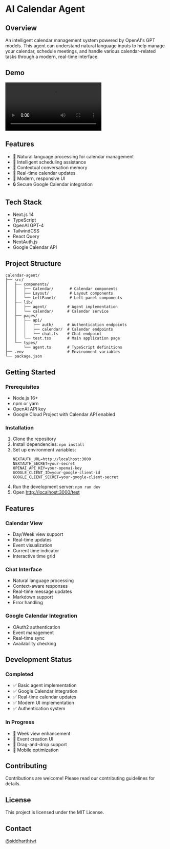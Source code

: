 # AI Calendar Agent

## Overview

An intelligent calendar management system powered by OpenAI's GPT models. This agent can understand natural language inputs to help manage your calendar, schedule meetings, and handle various calendar-related tasks through a modern, real-time interface.

## Demo

![AI Calendar Agent Demo](/public/Calagent.mov)

## Features

- 🤖 Natural language processing for calendar management
- 📅 Intelligent scheduling assistance
- 💬 Contextual conversation memory
- 🔄 Real-time calendar updates
- 🎨 Modern, responsive UI
- 🔒 Secure Google Calendar integration

## Tech Stack

- Next.js 14
- TypeScript
- OpenAI GPT-4
- TailwindCSS
- React Query
- NextAuth.js
- Google Calendar API

## Project Structure

```
calendar-agent/
├── src/
│   ├── components/
│   │   ├── Calendar/       # Calendar components
│   │   ├── Layout/         # Layout components
│   │   └── LeftPanel/      # Left panel components
│   ├── lib/
│   │   ├── agent/         # Agent implementation
│   │   └── calendar/      # Calendar service
│   ├── pages/
│   │   ├── api/
│   │   │   ├── auth/      # Authentication endpoints
│   │   │   ├── calendar/  # Calendar endpoints
│   │   │   └── chat.ts    # Chat endpoint
│   │   └── test.tsx       # Main application page
│   └── types/
│       └── agent.ts       # TypeScript definitions
├── .env                   # Environment variables
└── package.json
```

## Getting Started

### Prerequisites

- Node.js 16+
- npm or yarn
- OpenAI API key
- Google Cloud Project with Calendar API enabled

### Installation

1. Clone the repository
2. Install dependencies: `npm install`
3. Set up environment variables:
   ```
   NEXTAUTH_URL=http://localhost:3000
   NEXTAUTH_SECRET=your-secret
   OPENAI_API_KEY=your-openai-key
   GOOGLE_CLIENT_ID=your-google-client-id
   GOOGLE_CLIENT_SECRET=your-google-client-secret
   ```
4. Run the development server: `npm run dev`
5. Open [http://localhost:3000/test](http://localhost:3000/test)

## Features

### Calendar View

- Day/Week view support
- Real-time updates
- Event visualization
- Current time indicator
- Interactive time grid

### Chat Interface

- Natural language processing
- Context-aware responses
- Real-time message updates
- Markdown support
- Error handling

### Google Calendar Integration

- OAuth2 authentication
- Event management
- Real-time sync
- Availability checking

## Development Status

### Completed

- ✅ Basic agent implementation
- ✅ Google Calendar integration
- ✅ Real-time calendar updates
- ✅ Modern UI implementation
- ✅ Authentication system

### In Progress

- 🔄 Week view enhancement
- 🔄 Event creation UI
- 🔄 Drag-and-drop support
- 🔄 Mobile optimization

## Contributing

Contributions are welcome! Please read our contributing guidelines for details.

## License

This project is licensed under the MIT License.

## Contact

[@siddharthtwt](https://twitter.com/siddharthtwt)
